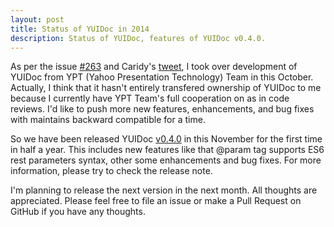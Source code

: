 ```yaml
---
layout: post
title: Status of YUIDoc in 2014
description: Status of YUIDoc, features of YUIDoc v0.4.0.
---
```


As per the issue [#263] and Caridy's [tweet], I took over development of YUIDoc
from YPT (Yahoo Presentation Technology) Team in this October. Actually, I think
that it hasn't entirely transfered ownership of YUIDoc to me because I currently
have YPT Team's full cooperation on as in code reviews. I'd like to push more new
features, enhancements, and bug fixes with maintains backward compatible for a time.

So we have been released YUIDoc [v0.4.0] in this November for the first time in half
a year. This includes new features like that @param tag supports ES6 rest parameters
syntax, other some enhancements and bug fixes. For more information, please try to
check the release note.

I'm planning to release the next version in the next month. All thoughts are
appreciated. Please feel free to file an issue or make a Pull Request on GitHub
if you have any thoughts.

[#263]: https://github.com/yui/yuidoc/issues/263
[tweet]: https://twitter.com/caridy/status/525016415028662272
[v0.4.0]: https://github.com/yui/yuidoc/releases/tag/v0.4.0
